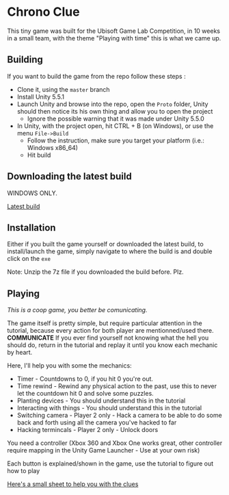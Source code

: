 # Chrono Clue

This tiny game was built for the Ubisoft Game Lab Competition, in 10 weeks in a small team, with the theme "Playing with time" this is what we came up.

## Building

If you want to build the game from the repo follow these steps :

 * Clone it, using the `master` branch
 * Install Unity 5.5.1
 * Launch Unity and browse into the repo, open the `Proto` folder, Unity should then notice its his own thing and allow you to open the project
	* Ignore the possible warning that it was made under Unity 5.5.0
 * In Unity, with the project open, hit CTRL + B (on Windows), or use the menu `File->Build`
	* Follow the instruction, make sure you target your platform (i.e.: Windows x86_64)
	* Hit build
	
## Downloading the latest build

WINDOWS ONLY.

[Latest build](https://drive.google.com/file/d/0B-ul5TypDW17aEt3M0pGM1g4YUk/view?usp=sharing)

## Installation

Either if you built the game yourself or downloaded the latest build, to install/launch the game, simply navigate to where the build is and double click on the `exe`

Note: Unzip the 7z file if you downloaded the build before. Plz.

## Playing

*This is a coop game, you better be comunicating.*

The game itself is pretty simple, but require particular attention in the tutorial, because every action for both player are mentionned/used there. **COMMUNICATE**
If you ever find yourself not knowing what the hell you should do, return in the tutorial and replay it until you know each mechanic by heart.

Here, I'll help you with some the mechanics:

* Timer - Countdowns to 0, if you hit 0 you're out.
* Time rewind - Rewind any physical action to the past, use this to never let the countdown hit 0 and solve some puzzles.
* Planting devices - You should understand this in the tutorial
* Interacting with things - You should understand this in the tutorial
* Switching camera - Player 2 only - Hack a camera to be able to do some back and forth using all the camera you've hacked to far
* Hacking termincals  - Player 2 only - Unlock doors

You need a controller (Xbox 360 and Xbox One works great, other controller require mapping in the Unity Game Launcher - Use at your own risk)

Each button is explained/shown in the game, use the tutorial to figure out how to play

[Here's a small sheet to help you with the clues](https://drive.google.com/open?id=0B9WVQ2wuA8NQUFRoVDd2TnRIVm8)

